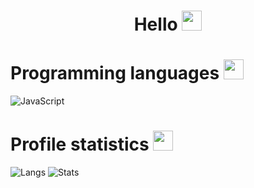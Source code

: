 <h1 align="center">Hello
<img src="https://media.discordapp.net/attachments/1177689526773235773/1177692588254441537/1175188039987900457-2.png?ex=65736eb1&is=6560f9b1&hm=57a954cfbc8102ef746fcef5825647d704f8640f800bdd32731632e053f4347f&" height="32"/></h1>

<h1 align="left">Programming languages <img src="https://media.discordapp.net/attachments/1177689526773235773/1177692588476735540/1175193420650795108.png?ex=65736eb1&is=6560f9b1&hm=992ec8a429b1f89baa86a2ffa8bb4aa1ec3062d2b01aeaf5fc55432f62e26396&" height="32"/></h1>

![JavaScript](https://img.shields.io/badge/-javascript-21262d?style=for-the-badge&logo=javascript&logoColor=3572a5)

<h1 align="left">Profile statistics <img src="https://media.discordapp.net/attachments/1177689526773235773/1177691077503893595/1097591995045793843.png?ex=65736d49&is=6560f849&hm=3373ff81fa507fdab10aa51c6c01652e484bdd77740869dc86e88a612102c6ab&" height="32"/></h1>

![Langs](https://github-readme-stats.vercel.app/api/top-langs/?username=InserTym&layout=compact&theme=github_dark)
![Stats](https://github-readme-stats.vercel.app/api?username=InserTym&show_icons=true&theme=github_dark)
